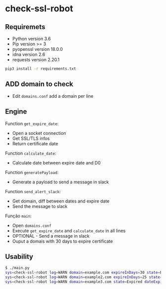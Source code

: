 # check-ssl-robot

## Requiremets
* Python version 3.6
* Pip version >= 3
* pyopenssl version 18.0.0
* idna version 2.6
* requests version 2.20.1

```bash
pip3 install -r requirements.txt
```

## ADD domain to check
* Edit `domains.conf` add a domain per line

## Engine
Function `get_expire_date`:
* Open a socket connection
* Get SSL/TLS infos
* Return certificate date

Function `calculate_date`:
* Calculate date between expire date and D0

Function `generatePayload`:
* Generate a payload to send a message in slack

Function `send_alert_slack`:
* Get domain, diff between dates and expire date
* Send the message to slack

Função `main`:
* Open `domains.conf`
* Execute `get_expire_date` and `calculate_date` in all lines
* OPTIONAL - Send a message in slack
* Ouput a domais with 30 days to expire certificate

## Usability

```bash
$ ./main.py
sys=check-ssl-robot log=WARN domain=example.com expireInDays=30 state=Expiring dateExpire=2019-01-08 23:59:59
sys=check-ssl-robot log=WARN domain=example2.com expireInDays=25 state=Expiring dateExpire=2019-01-03 23:59:59
sys=check-ssl-robot log=WARN domain=example3.com state=Expired dateExpire=2018-01-03 23:59:59
```